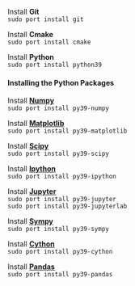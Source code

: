 Install **Git**<br>
`sudo port install git`

Install **Cmake**<br>
`sudo port install cmake`

Install **Python** <br>
`sudo port install python39`

#### Installing the Python Packages

Install **[Numpy](https://numpy.org)**<br>
`sudo port install py39-numpy`

Install **[Matplotlib](https://matplotlib.org)**<br>
`sudo port install py39-matplotlib`

Install **[Scipy](https://scipy.org)**<br>
`sudo port install py39-scipy`

Install **[Ipython](https://ipython.org)**<br>
`sudo port install py39-ipython`

Install **[Jupyter](https://jupyter.org)**<br>
`sudo port install py39-jupyter`<br>
`sudo port install py39-jupyterlab`

Install **[Sympy](https://www.sympy.org/en/index.html)**<br>
`sudo port install py39-sympy`

Install **[Cython](https://cython.readthedocs.io/en/latest/)**<br>
`sudo port install py39-cython`

Install **[Pandas](https://pandas.pydata.org)**<br>
`sudo port install py39-pandas`